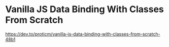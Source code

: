 # Vanilla JS Data Binding With Classes From Scratch

https://dev.to/proticm/vanilla-js-data-binding-with-classes-from-scratch-48b1
